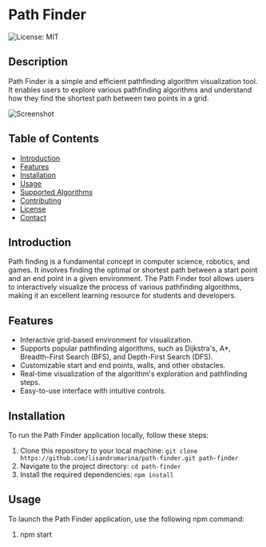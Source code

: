 # Path Finder

![License: MIT](https://img.shields.io/badge/License-MIT-yellow.svg)

## Description

Path Finder is a simple and efficient pathfinding algorithm visualization tool. It enables users to explore various pathfinding algorithms and understand how they find the shortest path between two points in a grid.

![Screenshot](./docs/screenshot.png)

## Table of Contents

- [Introduction](#introduction)
- [Features](#features)
- [Installation](#installation)
- [Usage](#usage)
- [Supported Algorithms](#supported-algorithms)
- [Contributing](#contributing)
- [License](#license)
- [Contact](#contact)

## Introduction

Path finding is a fundamental concept in computer science, robotics, and games. It involves finding the optimal or shortest path between a start point and an end point in a given environment. The Path Finder tool allows users to interactively visualize the process of various pathfinding algorithms, making it an excellent learning resource for students and developers.

## Features

- Interactive grid-based environment for visualization.
- Supports popular pathfinding algorithms, such as Dijkstra's, A*, Breadth-First Search (BFS), and Depth-First Search (DFS).
- Customizable start and end points, walls, and other obstacles.
- Real-time visualization of the algorithm's exploration and pathfinding steps.
- Easy-to-use interface with intuitive controls.

## Installation

To run the Path Finder application locally, follow these steps:

1. Clone this repository to your local machine: `git clone https://github.com/lisandromarina/path-finder.git path-finder`
2. Navigate to the project directory: `cd path-finder`
3. Install the required dependencies: `npm install`

## Usage

To launch the Path Finder application, use the following npm command:
1. npm start